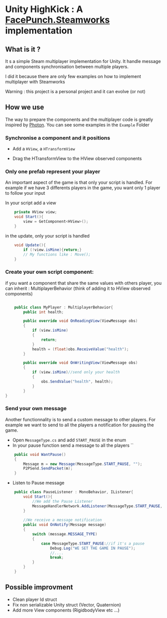 # Unity HighKick : A [FacePunch.Steamworks](https://github.com/Facepunch/Facepunch.Steamworks) implementation

## What is it ?

It s a simple Steam multiplayer implementation for Unity. It handle message and components synchronisation between multiple players.

I did it because there are only few examples on how to implement multiplayer with Steamworks

Warning : this project is a personal project and it can evolve (or not)

## How we use

The way to prepare the components and the multiplayer code is greatly inspired by [Photon](https://doc.photonengine.com/en-us/pun/current/demos-and-tutorials/pun-basics-tutorial/player-networking). 
You can see some examples in the ``Example`` Folder

### Synchronise a component and it positions

* Add a ``HView``, a ``HTransformView``

* Drag the HTransformView to the HView observed components

### Only one prefab represent your player

An important aspect of the game is that only your script is handled. For example if we have 3 differents players in the game, you want only 1 player to follow your input

In your script add a   view 
```csharp
    private HView view;
    void Start(){
        view = GetComponent<HView>();
    }
```

in the update, only your script is handled
```csharp
    void Update(){
	    if (!view.isMine){return;}
	    // My functions like : Move();
    }
```

### Create your own script component:

if you want a component that share the same values with others player, you can inherit : MultiplayerBehavior
(think of adding it to HView observed components)

```csharp

	public class MyPlayer : MultiplayerBehavior{
        public int health;

        public override void OnReadingView(ViewMessage obs)
        {
            if (view.isMine)
            {
                return;
            }
            health = (float)obs.ReceiveValue("health");
        }

        public override void OnWritingView(ViewMessage obs)
        {
            if (view.isMine)//send only your health
            {
                obs.SendValue("health", health);
            }
        }
}
```

### Send your own message

Another functionnality is to send a custom message to other players. For example we want to send to all the players a notification for pausing the game.

* Open ``MessageType.cs`` and add ``START_PAUSE`` in the enum
* In your pause function send a message to all the players
``

```csharp
    public void WantPause()
    {
        Message m = new Message(MessageType.START_PAUSE, "");
        P2PSend.SendPacket(m);
    }
```

* Listen to Pause message 
```csharp
	public class PauseListener : MonoBehavior, IListener{
		void Start(){
			//We add the Pause Listener
		    MessageHandlerNetwork.AddListener(MessageType.START_PAUSE, this);
		}
	
        //We receive a message notification
        public void OnNotify(Message message)
        {
            switch (message.MESSAGE_TYPE)
            {
                case MessageType.START_PAUSE://if it's a pause
                    Debug.Log("WE SET THE GAME IN PAUSE");
                    //....
                    break;
            }
        }
	}
```


## Possible improvment

- Clean player Id struct
- Fix non serializable Unity struct (Vector, Quaternion)
- Add more View components (RigidbodyView etc ...)